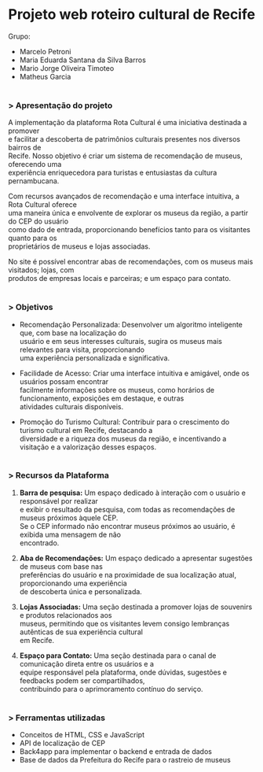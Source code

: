 # Projeto web roteiro cultural de Recife

Grupo: 
- Marcelo Petroni
- Maria Eduarda Santana da Silva Barros
- Mario Jorge Oliveira Timoteo
- Matheus Garcia
<br/><br/>

### > Apresentação do projeto

A implementação da plataforma Rota Cultural é uma iniciativa destinada a promover<br/>
e facilitar a descoberta de patrimônios culturais presentes nos diversos bairros de<br/>
Recife. Nosso objetivo é criar um sistema de recomendação de museus, oferecendo uma<br/>
experiência enriquecedora para turistas e entusiastas da cultura pernambucana.<br/>

Com recursos avançados de recomendação e uma interface intuitiva, a Rota Cultural oferece<br/>
uma maneira única e envolvente de explorar os museus da região, a partir do CEP do usuário<br/>
como dado de entrada, proporcionando benefícios tanto para os visitantes quanto para os<br/>
proprietários de museus e lojas associadas. 

No site é possível encontrar abas de recomendações, com os museus mais visitados; lojas, com<br/>
produtos de empresas locais e parceiras; e um espaço para contato.<br/><br/>

### > Objetivos

- Recomendação Personalizada: Desenvolver um algoritmo inteligente que, com base na localização do<br/>
usuário e em seus interesses culturais, sugira os museus mais relevantes para visita, proporcionando<br/>
uma experiência personalizada e significativa.

- Facilidade de Acesso: Criar uma interface intuitiva e amigável, onde os usuários possam encontrar<br/>
facilmente informações sobre os museus, como horários de funcionamento, exposições em destaque, e outras<br/>
atividades culturais disponíveis.

- Promoção do Turismo Cultural: Contribuir para o crescimento do turismo cultural em Recife, destacando a<br/>
diversidade e a riqueza dos museus da região, e incentivando a visitação e a valorização desses espaços.<br/><br/>

### > Recursos da Plataforma

1. **Barra de pesquisa:** Um espaço dedicado à interação com o usuário e responsável por realizar<br/>
e exibir o resultado da pesquisa, com todas as recomendações de museus próximos àquele CEP.<br/>
Se o CEP informado não encontrar museus próximos ao usuário, é exibida uma mensagem de não<br/>
encontrado.
   
2. **Aba de Recomendações:** Um espaço dedicado a apresentar sugestões de museus com base nas<br/>
preferências do usuário e na proximidade de sua localização atual, proporcionando uma experiência<br/>
de descoberta única e personalizada.<br/>

3. **Lojas Associadas:** Uma seção destinada a promover lojas de souvenirs e produtos relacionados aos<br/>
museus, permitindo que os visitantes levem consigo lembranças autênticas de sua experiência cultural<br/>
em Recife.<br/>

4. **Espaço para Contato:** Uma seção destinada para o canal de comunicação direta entre os usuários e a<br/>
equipe responsável pela plataforma, onde dúvidas, sugestões e feedbacks podem ser compartilhados,<br/>
contribuindo para o aprimoramento contínuo do serviço.<br/><br/>

### > Ferramentas utilizadas

- Conceitos de HTML, CSS e JavaScript
- API de localização de CEP
- Back4app para implementar o backend e entrada de dados
- Base de dados da Prefeitura do Recife para o rastreio de museus<br/><br/>

